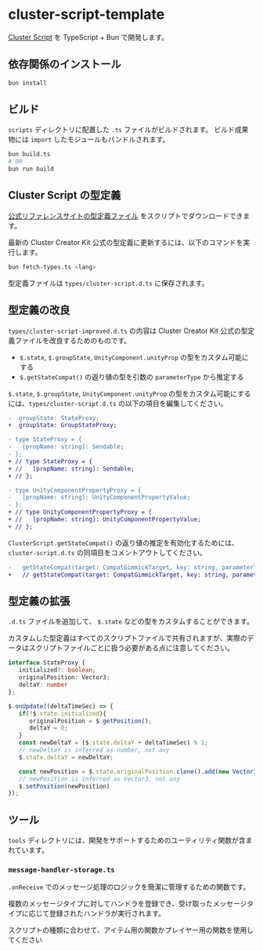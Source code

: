 # cluster-script-template

[Cluster Script](https://docs.cluster.mu/creatorkit/world/cluster-script/) を TypeScript + Bun で開発します。

## 依存関係のインストール

```bash
bun install
```

## ビルド

`scripts` ディレクトリに配置した `.ts` ファイルがビルドされます。
ビルド成果物には `import` したモジュールもバンドルされます。

```bash
bun build.ts
# OR
bun run build
```

## Cluster Script の型定義

[公式リファレンスサイトの型定義ファイル](https://docs.cluster.mu/script/#%E5%9E%8B%E5%AE%9A%E7%BE%A9%E3%83%95%E3%82%A1%E3%82%A4%E3%83%AB) をスクリプトでダウンロードできます。

最新の Cluster Creator Kit 公式の型定義に更新するには、以下のコマンドを実行します。

```bash
bun fetch-types.ts <lang>
```

型定義ファイルは `types/cluster-script.d.ts` に保存されます。

## 型定義の改良

`types/cluster-script-improved.d.ts` の内容は Cluster Creator Kit 公式の型定義ファイルを改良するためのものです。

- `$.state`, `$.groupState`, `UnityComponent.unityProp` の型をカスタム可能にする
- `$.getStateCompat()` の返り値の型を引数の `parameterType` から推定する

`$.state`, `$.groupState`, `UnityComponent.unityProp` の型をカスタム可能にするには、`types/cluster-script.d.ts` の以下の項目を編集してください。

```diff
-  groupState: StateProxy;
+  groupState: GroupStateProxy;
```

```diff
- type StateProxy = {
-   [propName: string]: Sendable;
- };
+ // type StateProxy = {
+ //   [propName: string]: Sendable;
+ // };
```

```diff
- type UnityComponentPropertyProxy = {
-   [propName: string]: UnityComponentPropertyValue;
- };
+ // type UnityComponentPropertyProxy = {
+ //   [propName: string]: UnityComponentPropertyValue;
+ // };
```

`ClusterScript.getStateCompat()` の返り値の推定を有効化するためには、 `cluster-script.d.ts` の同項目をコメントアウトしてください。

```diff
-   getStateCompat(target: CompatGimmickTarget, key: string, parameterType: CompatParamType): CompatSendable | Date | undefined;
+   // getStateCompat(target: CompatGimmickTarget, key: string, parameterType: CompatParamType): CompatSendable | Date | undefined;
```

## 型定義の拡張

`.d.ts` ファイルを追加して、 `$.state` などの型をカスタムすることができます。

カスタムした型定義はすべてのスクリプトファイルで共有されますが、実際のデータはスクリプトファイルごとに扱う必要がある点に注意してください。

```ts
interface StateProxy {
   initialized?: boolean;
   originalPosition: Vector3;
   deltaY: number
};
```

```ts
$.onUpdate((deltaTimeSec) => {
   if(!$.state.initialized){
      originalPosition = $.getPosition();
      deltaY = 0;
   }
   const newDeltaY = ($.state.deltaY + deltaTimeSec) % 1;
   // newDeltaY is inferred as number, not any
   $.state.deltaY = newDeltaY;

   const newPosition = $.state.originalPosition.clone().add(new Vector3(0, $.state.deltaY, 0));
   // newPosition is inferred as Vector3, not any
   $.setPosition(newPosition)
});
```

## ツール

`tools` ディレクトリには、開発をサポートするためのユーティリティ関数が含まれています。

### `message-handler-storage.ts`

`.onReceive` でのメッセージ処理のロジックを簡潔に管理するための関数です。

複数のメッセージタイプに対してハンドラを登録でき、受け取ったメッセージタイプに応じて登録されたハンドラが実行されます。

スクリプトの種類に合わせて、アイテム用の関数かプレイヤー用の関数を使用してください


